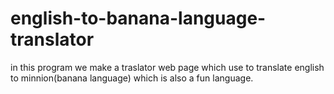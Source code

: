 # english-to-banana-language-translator
 in this program we make a traslator web page which use to translate english to minnion(banana language) which is also a fun language.
